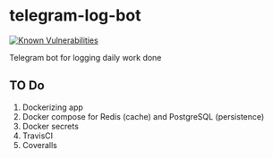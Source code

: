 # telegram-log-bot

[![Known Vulnerabilities](https://snyk.io/test/github/weekian/telegram-log-bot/badge.svg?targetFile=package.json)](https://snyk.io/test/github/weekian/telegram-log-bot?targetFile=package.json)

Telegram bot for logging daily work done

## TO Do

1. Dockerizing app
2. Docker compose for Redis (cache) and PostgreSQL (persistence)
3. Docker secrets
4. TravisCI
5. Coveralls